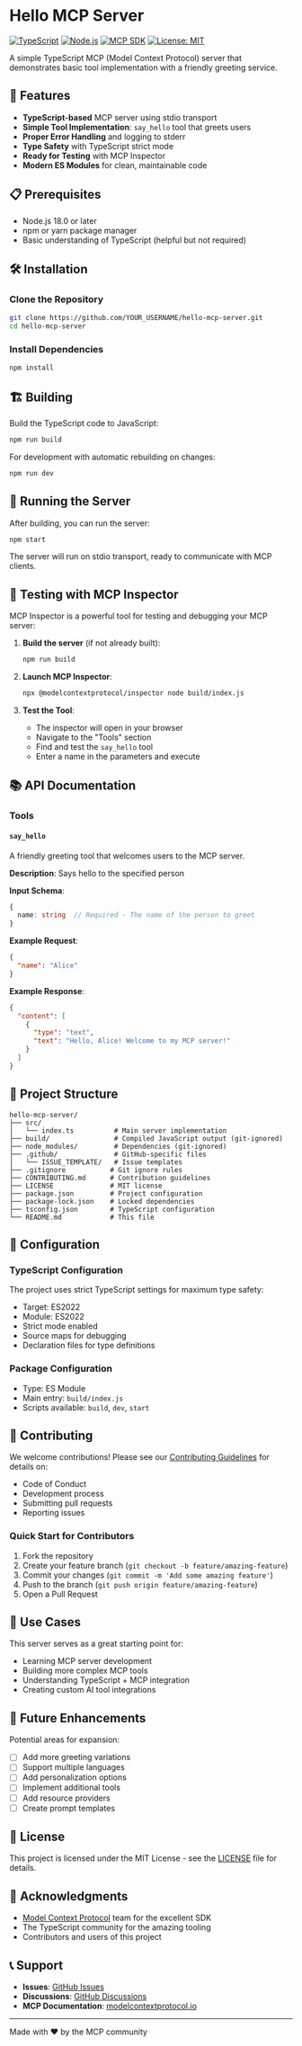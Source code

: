 # Hello MCP Server

[![TypeScript](https://img.shields.io/badge/TypeScript-5.0%2B-blue.svg)](https://www.typescriptlang.org/)
[![Node.js](https://img.shields.io/badge/Node.js-18%2B-green.svg)](https://nodejs.org/)
[![MCP SDK](https://img.shields.io/badge/MCP%20SDK-0.6.0-purple.svg)](https://modelcontextprotocol.io/)
[![License: MIT](https://img.shields.io/badge/License-MIT-yellow.svg)](https://opensource.org/licenses/MIT)

A simple TypeScript MCP (Model Context Protocol) server that demonstrates basic tool implementation with a friendly greeting service.

## 🚀 Features

- **TypeScript-based** MCP server using stdio transport
- **Simple Tool Implementation**: `say_hello` tool that greets users
- **Proper Error Handling** and logging to stderr
- **Type Safety** with TypeScript strict mode
- **Ready for Testing** with MCP Inspector
- **Modern ES Modules** for clean, maintainable code

## 📋 Prerequisites

- Node.js 18.0 or later
- npm or yarn package manager
- Basic understanding of TypeScript (helpful but not required)

## 🛠️ Installation

### Clone the Repository

```bash
git clone https://github.com/YOUR_USERNAME/hello-mcp-server.git
cd hello-mcp-server
```

### Install Dependencies

```bash
npm install
```

## 🏗️ Building

Build the TypeScript code to JavaScript:

```bash
npm run build
```

For development with automatic rebuilding on changes:

```bash
npm run dev
```

## 🚀 Running the Server

After building, you can run the server:

```bash
npm start
```

The server will run on stdio transport, ready to communicate with MCP clients.

## 🧪 Testing with MCP Inspector

MCP Inspector is a powerful tool for testing and debugging your MCP server:

1. **Build the server** (if not already built):
   ```bash
   npm run build
   ```

2. **Launch MCP Inspector**:
   ```bash
   npx @modelcontextprotocol/inspector node build/index.js
   ```

3. **Test the Tool**:
   - The inspector will open in your browser
   - Navigate to the "Tools" section
   - Find and test the `say_hello` tool
   - Enter a name in the parameters and execute

## 📚 API Documentation

### Tools

#### `say_hello`

A friendly greeting tool that welcomes users to the MCP server.

**Description**: Says hello to the specified person

**Input Schema**:
```typescript
{
  name: string  // Required - The name of the person to greet
}
```

**Example Request**:
```json
{
  "name": "Alice"
}
```

**Example Response**:
```json
{
  "content": [
    {
      "type": "text",
      "text": "Hello, Alice! Welcome to my MCP server!"
    }
  ]
}
```

## 📁 Project Structure

```
hello-mcp-server/
├── src/
│   └── index.ts          # Main server implementation
├── build/                # Compiled JavaScript output (git-ignored)
├── node_modules/         # Dependencies (git-ignored)
├── .github/              # GitHub-specific files
│   └── ISSUE_TEMPLATE/   # Issue templates
├── .gitignore           # Git ignore rules
├── CONTRIBUTING.md      # Contribution guidelines
├── LICENSE              # MIT license
├── package.json         # Project configuration
├── package-lock.json    # Locked dependencies
├── tsconfig.json        # TypeScript configuration
└── README.md            # This file
```

## 🔧 Configuration

### TypeScript Configuration

The project uses strict TypeScript settings for maximum type safety:

- Target: ES2022
- Module: ES2022
- Strict mode enabled
- Source maps for debugging
- Declaration files for type definitions

### Package Configuration

- Type: ES Module
- Main entry: `build/index.js`
- Scripts available: `build`, `dev`, `start`

## 🤝 Contributing

We welcome contributions! Please see our [Contributing Guidelines](CONTRIBUTING.md) for details on:

- Code of Conduct
- Development process
- Submitting pull requests
- Reporting issues

### Quick Start for Contributors

1. Fork the repository
2. Create your feature branch (`git checkout -b feature/amazing-feature`)
3. Commit your changes (`git commit -m 'Add some amazing feature'`)
4. Push to the branch (`git push origin feature/amazing-feature`)
5. Open a Pull Request

## 🎯 Use Cases

This server serves as a great starting point for:

- Learning MCP server development
- Building more complex MCP tools
- Understanding TypeScript + MCP integration
- Creating custom AI tool integrations

## 🔮 Future Enhancements

Potential areas for expansion:

- [ ] Add more greeting variations
- [ ] Support multiple languages
- [ ] Add personalization options
- [ ] Implement additional tools
- [ ] Add resource providers
- [ ] Create prompt templates

## 📄 License

This project is licensed under the MIT License - see the [LICENSE](LICENSE) file for details.

## 🙏 Acknowledgments

- [Model Context Protocol](https://modelcontextprotocol.io/) team for the excellent SDK
- The TypeScript community for the amazing tooling
- Contributors and users of this project

## 📞 Support

- **Issues**: [GitHub Issues](https://github.com/YOUR_USERNAME/hello-mcp-server/issues)
- **Discussions**: [GitHub Discussions](https://github.com/YOUR_USERNAME/hello-mcp-server/discussions)
- **MCP Documentation**: [modelcontextprotocol.io](https://modelcontextprotocol.io/)

---

Made with ❤️ by the MCP community